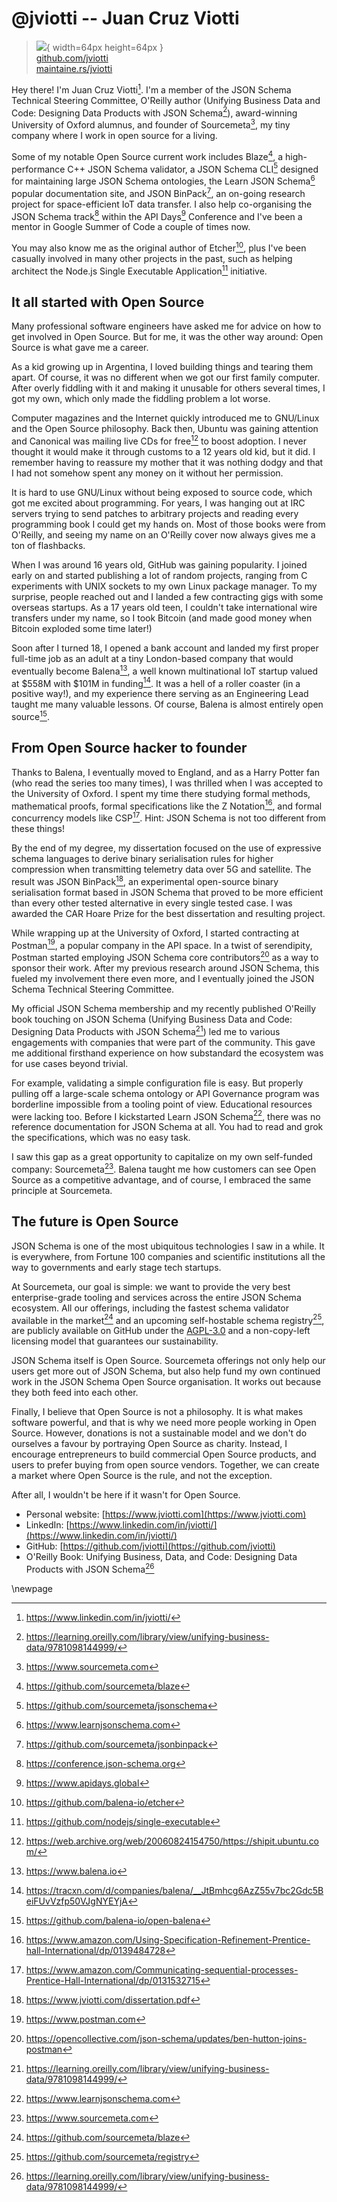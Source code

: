 # @jviotti -- Juan Cruz Viotti

> ![](https://i0.wp.com/github.com/jviotti.png?resize=200%2C200&ssl=1){ width=64px height=64px }  
> [github.com/jviotti](https://github.com/jviotti)  
> [maintaine.rs/jviotti](https://maintaine.rs/jviotti)

Hey there! I'm Juan Cruz Viotti[^101]. I'm a
member of the JSON Schema Technical Steering Committee, O'Reilly author
(Unifying Business Data and Code: Designing Data Products with JSON
Schema[^102]),
award-winning University of Oxford alumnus, and founder of
Sourcemeta[^103], my tiny company where I work in open
source for a living.

Some of my notable Open Source current work includes
Blaze[^104], a high-performance C++ JSON
Schema validator, a JSON Schema CLI[^105]
designed for maintaining large JSON Schema ontologies, the Learn JSON
Schema[^106] popular documentation site, and JSON
BinPack[^107], an on-going research
project for space-efficient IoT data transfer. I also help co-organising the
JSON Schema track[^108] within the API
Days[^109] Conference and I've been a mentor in Google
Summer of Code a couple of times now.

You may also know me as the original author of
Etcher[^110], plus I've been casually involved
in many other projects in the past, such as helping architect the Node.js
Single Executable Application[^111]
initiative.

## It all started with Open Source

Many professional software engineers have asked me for advice on how to get
involved in Open Source. But for me, it was the other way around: Open Source
is what gave me a career.

As a kid growing up in Argentina, I loved building things and tearing them
apart. Of course, it was no different when we got our first family computer.
After overly fiddling with it and making it unusable for others several times,
I got my own, which only made the fiddling problem a lot worse.

Computer magazines and the Internet quickly introduced me to GNU/Linux and the
Open Source philosophy. Back then, Ubuntu was gaining attention and Canonical
was mailing live CDs for
free[^112] to
boost adoption. I never thought it would make it through customs to a 12 years
old kid, but it did. I remember having to reassure my mother that it was
nothing dodgy and that I had not somehow spent any money on it without her
permission.

It is hard to use GNU/Linux without being exposed to source code, which got me
excited about programming. For years, I was hanging out at IRC servers trying
to send patches to arbitrary projects and reading every programming book I
could get my hands on. Most of those books were from O'Reilly, and seeing my
name on an O'Reilly cover now always gives me a ton of flashbacks.

When I was around 16 years old, GitHub was gaining popularity. I joined early
on and started publishing a lot of random projects, ranging from C experiments
with UNIX sockets to my own Linux package manager. To my surprise, people
reached out and I landed a few contracting gigs with some overseas startups. As
a 17 years old teen, I couldn't take international wire transfers under my
name, so I took Bitcoin (and made good money when Bitcoin exploded some time
later!)

Soon after I turned 18, I opened a bank account and landed my first proper
full-time job as an adult at a tiny London-based company that would eventually
become Balena[^113], a well known multinational IoT startup
valued at $558M with $101M in
funding[^114].
It was a hell of a roller coaster (in a positive way!), and my experience
there serving as an Engineering Lead taught me many valuable lessons. Of
course, Balena is almost entirely open
source[^115].

## From Open Source hacker to founder

Thanks to Balena, I eventually moved to England, and as a Harry Potter fan (who
read the series too many times), I was thrilled when I was accepted to the
University of Oxford. I spent my time there studying formal methods,
mathematical proofs, formal specifications like the Z
Notation[^116],
and formal concurrency models like
CSP[^117].
Hint: JSON Schema is not too different from these things!

By the end of my degree, my dissertation focused on the use of expressive
schema languages to derive binary serialisation rules for higher compression
when transmitting telemetry data over 5G and satellite. The result was JSON
BinPack[^118], an experimental open-source
binary serialisation format based in JSON Schema that proved to be more
efficient than every other tested alternative in every single tested case. I
was awarded the CAR Hoare Prize for the best dissertation and resulting
project.

While wrapping up at the University of Oxford, I started contracting at
Postman[^119], a popular company in the API space. In a
twist of serendipity, Postman started employing JSON Schema core
contributors[^120]
as a way to sponsor their work. After my previous research around JSON Schema,
this fueled my involvement there even more, and I eventually joined the JSON
Schema Technical Steering Committee.

My official JSON Schema membership and my recently published O'Reilly book
touching on JSON Schema (Unifying Business Data and Code: Designing Data
Products with JSON
Schema[^121])
led me to various engagements with companies that were part of the community.
This gave me additional firsthand experience on how substandard the ecosystem
was for use cases beyond trivial.

For example, validating a simple configuration file is easy. But properly
pulling off a large-scale schema ontology or API Governance program was
borderline impossible from a tooling point of view. Educational resources were
lacking too. Before I kickstarted Learn JSON
Schema[^122], there was no reference documentation
for JSON Schema at all. You had to read and grok the specifications, which was
no easy task.

I saw this gap as a great opportunity to capitalize on my own self-funded
company: Sourcemeta[^123]. Balena taught me how
customers can see Open Source as a competitive advantage, and of course, I
embraced the same principle at Sourcemeta.

## The future is Open Source

JSON Schema is one of the most ubiquitous technologies I saw in a while. It is
everywhere, from Fortune 100 companies and scientific institutions all the way
to governments and early stage tech startups.

At Sourcemeta, our goal is simple: we want to provide the very best
enterprise-grade tooling and services across the entire JSON Schema ecosystem.
All our offerings, including the fastest schema validator available in the
market[^124] and an upcoming self-hostable
schema registry[^125], are publicly
available on GitHub under the
[AGPL-3.0](https://www.gnu.org/licenses/agpl-3.0.en.html) and a non-copy-left
licensing model that guarantees our sustainability.

JSON Schema itself is Open Source. Sourcemeta offerings not only help our users
get more out of JSON Schema, but also help fund my own continued work in the
JSON Schema Open Source organisation. It works out because they both feed into
each other.

Finally, I believe that Open Source is not a philosophy. It is what makes
software powerful, and that is why we need more people working in Open Source.
However, donations is not a sustainable model and we don't do ourselves a
favour by portraying Open Source as charity. Instead, I encourage entrepreneurs
to build commercial Open Source products, and users to prefer buying from open
source vendors. Together, we can create a market where Open Source is the
rule, and not the exception.

After all, I wouldn't be here if it wasn't for Open Source.

- Personal website: [https://www.jviotti.com](https://www.jviotti.com)
- LinkedIn: [https://www.linkedin.com/in/jviotti/](https://www.linkedin.com/in/jviotti/)
- GitHub: [https://github.com/jviotti](https://github.com/jviotti)
- O'Reilly Book: Unifying Business, Data, and Code: Designing Data
  Products with JSON Schema[^126]

\newpage


[^101]: https://www.linkedin.com/in/jviotti/
[^102]: https://learning.oreilly.com/library/view/unifying-business-data/9781098144999/
[^103]: https://www.sourcemeta.com
[^104]: https://github.com/sourcemeta/blaze
[^105]: https://github.com/sourcemeta/jsonschema
[^106]: https://www.learnjsonschema.com
[^107]: https://github.com/sourcemeta/jsonbinpack
[^108]: https://conference.json-schema.org
[^109]: https://www.apidays.global
[^110]: https://github.com/balena-io/etcher
[^111]: https://github.com/nodejs/single-executable
[^112]: https://web.archive.org/web/20060824154750/https://shipit.ubuntu.com/
[^113]: https://www.balena.io
[^114]: https://tracxn.com/d/companies/balena/__JtBmhcg6AzZ55v7bc2Gdc5BeiFUvVzfp50VJgNYEYjA
[^115]: https://github.com/balena-io/open-balena
[^116]: https://www.amazon.com/Using-Specification-Refinement-Prentice-hall-International/dp/0139484728
[^117]: https://www.amazon.com/Communicating-sequential-processes-Prentice-Hall-International/dp/0131532715
[^118]: https://www.jviotti.com/dissertation.pdf
[^119]: https://www.postman.com
[^120]: https://opencollective.com/json-schema/updates/ben-hutton-joins-postman
[^121]: https://learning.oreilly.com/library/view/unifying-business-data/9781098144999/
[^122]: https://www.learnjsonschema.com
[^123]: https://www.sourcemeta.com
[^124]: https://github.com/sourcemeta/blaze
[^125]: https://github.com/sourcemeta/registry
[^126]: https://learning.oreilly.com/library/view/unifying-business-data/9781098144999/
